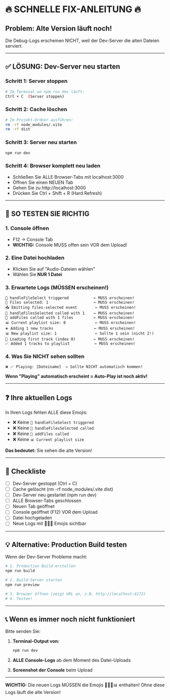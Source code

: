 # 🔥 SCHNELLE FIX-ANLEITUNG 🔥

## Problem: Alte Version läuft noch!

Die Debug-Logs erscheinen NICHT, weil der Dev-Server die alten Dateien serviert.

---

## ✅ LÖSUNG: Dev-Server neu starten

### Schritt 1: Server stoppen
```bash
# Im Terminal wo npm run dev läuft:
Ctrl + C  (Server stoppen)
```

### Schritt 2: Cache löschen
```bash
# Im Projekt-Ordner ausführen:
rm -rf node_modules/.vite
rm -rf dist
```

### Schritt 3: Server neu starten
```bash
npm run dev
```

### Schritt 4: Browser komplett neu laden
- Schließen Sie ALLE Browser-Tabs mit localhost:3000
- Öffnen Sie einen NEUEN Tab
- Gehen Sie zu http://localhost:3000
- Drücken Sie Ctrl + Shift + R (Hard Refresh)

---

## 🧪 SO TESTEN SIE RICHTIG

### 1. Console öffnen
- F12 → Console Tab
- **WICHTIG:** Console MUSS offen sein VOR dem Upload!

### 2. Eine Datei hochladen
- Klicken Sie auf "Audio-Dateien wählen"
- Wählen Sie **NUR 1 Datei**

### 3. Erwartete Logs (MÜSSEN erscheinen!)
```
🎵 handleFileSelect triggered           ← MUSS erscheinen!
📂 Files selected: 1                    ← MUSS erscheinen!
📤 Emitting files-selected event        ← MUSS erscheinen!
📁 handleFilesSelected called with 1    ← MUSS erscheinen!
🔧 addFiles called with 1 files         ← MUSS erscheinen!
📊 Current playlist size: 0             ← MUSS erscheinen!
➕ Adding 1 new tracks                  ← MUSS erscheinen!
📊 New playlist size: 1                 ← Sollte 1 sein (nicht 2!)
🎯 Loading first track (index 0)        ← MUSS erscheinen!
✅ Added 1 tracks to playlist           ← MUSS erscheinen!
```

### 4. Was Sie NICHT sehen sollten
```
❌ ✅ Playing: [Dateiname]  ← Sollte NICHT automatisch kommen!
```

**Wenn "Playing" automatisch erscheint = Auto-Play ist noch aktiv!**

---

## ❓ Ihre aktuellen Logs

In Ihren Logs fehlen ALLE diese Emojis:
- ❌ Keine `🎵 handleFileSelect triggered`
- ❌ Keine `📁 handleFilesSelected called`
- ❌ Keine `🔧 addFiles called`
- ❌ Keine `📊 Current playlist size`

**Das bedeutet:** Sie sehen die alte Version!

---

## 🎯 Checkliste

- [ ] Dev-Server gestoppt (Ctrl + C)
- [ ] Cache gelöscht (rm -rf node_modules/.vite dist)
- [ ] Dev-Server neu gestartet (npm run dev)
- [ ] ALLE Browser-Tabs geschlossen
- [ ] Neuen Tab geöffnet
- [ ] Console geöffnet (F12) VOR dem Upload
- [ ] Datei hochgeladen
- [ ] Neue Logs mit 🎵📁🔧 Emojis sichtbar

---

## 💡 Alternative: Production Build testen

Wenn der Dev-Server Probleme macht:

```bash
# 1. Production Build erstellen
npm run build

# 2. Build-Server starten
npm run preview

# 3. Browser öffnen (zeigt URL an, z.B. http://localhost:4173)
# 4. Testen!
```

---

## 📞 Wenn es immer noch nicht funktioniert

Bitte senden Sie:

1. **Terminal-Output von:**
   ```bash
   npm run dev
   ```

2. **ALLE Console-Logs** ab dem Moment des Datei-Uploads

3. **Screenshot der Console** beim Upload

---

**WICHTIG:** Die neuen Logs MÜSSEN die Emojis 🎵📁🔧📊 enthalten!
Ohne diese Logs läuft die alte Version!
